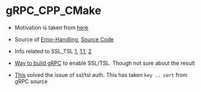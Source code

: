 # gRPC_CPP_CMake

- Motivation is taken from [here](https://github.com/faaxm/exmpl-cmake-grpc)
- Source of [Error-Handling](https://avi.im/grpc-errors/), [Source Code](https://github.com/avinassh/grpc-errors)

- Info related to SSL_TSL [1](https://github.com/grpc/grpc/issues/9593), [1.1](https://stackoverflow.com/questions/48024793/error-in-grpc-with-tls-support), [2](https://stackoverflow.com/questions/40623793/use-ssl-in-grpc-client-server-communication/41051292#41051292)
- [Way to build gRPC](https://stackoverflow.com/questions/63523196/how-to-build-grpc-with-openssl-instead-of-boringssl) to enable SSL/TSL. Though not sure about the result
- [This](https://github.com/grpc/grpc/issues/24918#issuecomment-741103013) solved the issue of ssl/tsl auth. This has taken `key .. cert` from gRPC source
